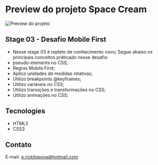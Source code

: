# Preview do projeto Space Cream
<img src="./github/preview_mobilefirst.png" alt="Preview do projeto"/>

## Stage 03 - Desafio Mobile First
  - Nesse stage 03 é repleto de conhecimento novo; Segue abaixo os principais conceitos práticado nesse desafio:
  - pseudo-elements no CSS;
  - Regras Mobile First;
  - Aplico unidades de medidas relativas;
  - Utilizo breakpoints @keyframes;
  - Utilizo variáveis no CSS;
  - Utilizo transições e transformações no CSS;
  - Utilizo animações no CSS;

##  Tecnologies
- HTML5
- CSS3

## Contato
E-mail: e.rickilopova@hotmail.com